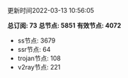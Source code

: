 更新时间2022-03-13 10:56:05

**总订阅: 73**
**总节点: 5851**
**有效节点: 4072**
- ss节点: 3679
- ssr节点: 64
- trojan节点: 108
- v2ray节点: 221
